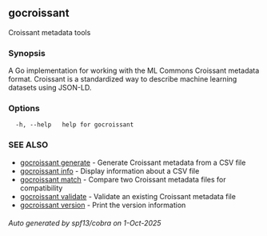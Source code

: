 ## gocroissant

Croissant metadata tools

### Synopsis

A Go implementation for working with the ML Commons Croissant metadata format.
Croissant is a standardized way to describe machine learning datasets using JSON-LD.

### Options

```
  -h, --help   help for gocroissant
```

### SEE ALSO

* [gocroissant generate](gocroissant_generate.md)	 - Generate Croissant metadata from a CSV file
* [gocroissant info](gocroissant_info.md)	 - Display information about a CSV file
* [gocroissant match](gocroissant_match.md)	 - Compare two Croissant metadata files for compatibility
* [gocroissant validate](gocroissant_validate.md)	 - Validate an existing Croissant metadata file
* [gocroissant version](gocroissant_version.md)	 - Print the version information

###### Auto generated by spf13/cobra on 1-Oct-2025
